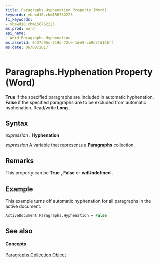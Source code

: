 ```yaml
---
title: Paragraphs.Hyphenation Property (Word)
keywords: vbawd10.chm156762225
f1_keywords:
- vbawd10.chm156762225
ms.prod: word
api_name:
- Word.Paragraphs.Hyphenation
ms.assetid: 0437a95c-719d-72ce-1de9-ce9d3fd166ff
ms.date: 06/08/2017
---
```



# Paragraphs.Hyphenation Property (Word)

 **True** if the specified paragraphs are included in automatic hyphenation. **False** if the specified paragraphs are to be excluded from automatic hyphenation. Read/write **Long** .


## Syntax

 _expression_ . **Hyphenation**

 _expression_ A variable that represents a **[Paragraphs](paragraphs-object-word.md)** collection.


## Remarks

This property can be **True** , **False** or **wdUndefined** .


## Example

This example turns off automatic hyphenation for all paragraphs in the active document.


```vb
ActiveDocument.Paragraphs.Hyphenation = False
```


## See also


#### Concepts


[Paragraphs Collection Object](paragraphs-object-word.md)

